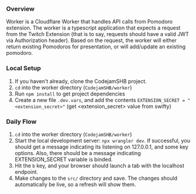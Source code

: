 ### Overview
Worker is a Cloudflare Worker that handles API calls from Pomodoro extension. The worker is a typescript application that expects a request from the Twitch Extension (that is to say, requests should have a valid JWT via Authorization header). Based on the request, the worker will either return existing Pomodoros for presentation, or will add/update an existing pomodoro.

### Local Setup
1. If you haven't already, clone the CodejamSHB project.
2. `cd` into the worker directory (`CodejamSHB/worker`)
3. Run `npm install` to get project dependencies
4. Create a new file `.dev.vars`, and add the contents `EXTENSION_SECRET = "<extension_secret>"` (get <extension_secret> value from swifty)

### Daily Flow
1. `cd` into the worker directory (`CodejamSHB/worker`)
2. Start the local development server: `npx wrangler dev`. If successful, you should get a message indicating its listening on 127.0.0.1, and some key options. Also, there should be a message indicating EXTENSION_SECRET variable is binded.
3. Hit the `b` key, and your browser should launch a tab with the localhost endpoint.
4. Make changes to the `src/` directory and save. The changes should automatically be live, so a refresh will show them.
